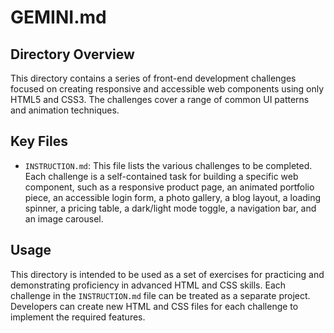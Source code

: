 # GEMINI.md

## Directory Overview

This directory contains a series of front-end development challenges focused on creating responsive and accessible web components using only HTML5 and CSS3. The challenges cover a range of common UI patterns and animation techniques.

## Key Files

*   `INSTRUCTION.md`: This file lists the various challenges to be completed. Each challenge is a self-contained task for building a specific web component, such as a responsive product page, an animated portfolio piece, an accessible login form, a photo gallery, a blog layout, a loading spinner, a pricing table, a dark/light mode toggle, a navigation bar, and an image carousel.

## Usage

This directory is intended to be used as a set of exercises for practicing and demonstrating proficiency in advanced HTML and CSS skills. Each challenge in the `INSTRUCTION.md` file can be treated as a separate project. Developers can create new HTML and CSS files for each challenge to implement the required features.